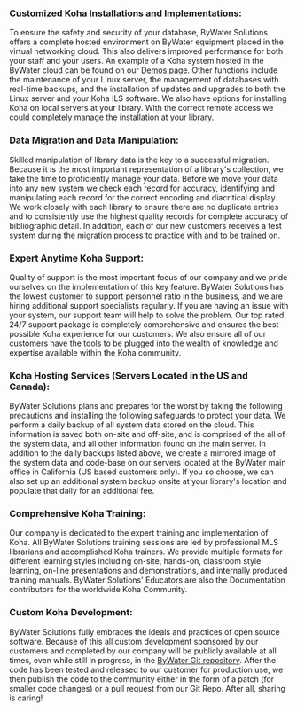 <h3>Customized Koha Installations and Implementations:</h3>

To ensure the safety and security of your database, ByWater Solutions offers a complete hosted environment on ByWater equipment placed in the virtual networking cloud. This also delivers improved performance for both your staff and your users. An example of a Koha system hosted in the ByWater cloud can be found on our <a title="ByWater Solutions Demos" href="/demos/">Demos page</a>. Other functions include the maintenance of your Linux server, the management of databases with real-time backups, and the installation of updates and upgrades to both the Linux server and your Koha ILS software. We also have options for installing Koha on local servers at your library. With the correct remote access we could completely manage the installation at your library.

<h3>Data Migration and Data Manipulation:</h3>

Skilled manipulation of library data is the key to a successful migration. Because it is the most important representation of a library's collection, we take the time to proficiently manage your data. Before we move your data into any new system we check each record for accuracy, identifying and manipulating each record for the correct encoding and diacritical display. We work closely with each library to ensure there are no duplicate entries and to consistently use the highest quality records for complete accuracy of bibliographic detail. In addition, each of our new customers receives a test system during the migration process to practice with and to be trained on.

<h3>Expert Anytime Koha Support:</h3>

Quality of support is the most important focus of our company and we pride ourselves on the implementation of this key feature. ByWater Solutions has the lowest customer to support personnel ratio in the business, and we are hiring additional support specialists regularly. If you are having an issue with your system, our support team will help to solve the problem. Our top rated 24/7 support package is completely comprehensive and ensures the best possible Koha experience for our customers. We also ensure all of our customers have the tools to be plugged into the wealth of knowledge and expertise available within the Koha community.

<h3>Koha Hosting Services (Servers Located in the US and Canada):</h3>

ByWater Solutions plans and prepares for the worst by taking the following precautions and installing the following safeguards to protect your data. We perform a daily backup of all system data stored on the cloud. This information is saved both on-site and off-site, and is comprised of the all of the system data, and all other information found on the main server. In addition to the daily backups listed above, we create a mirrored image of the system data and code-base on our servers located at the ByWater main office in California (US based customers only).  If you so choose, we can also set up an additional system backup onsite at your library's location and populate that daily for an additional fee.

<h3>Comprehensive Koha Training:</h3>

Our company is dedicated to the expert training and implementation of Koha. All ByWater Solutions training sessions are led by professional MLS librarians and accomplished Koha trainers. We provide multiple formats for different learning styles including on-site, hands-on, classroom style learning, on-line presentations and demonstrations, and internally produced training manuals. ByWater Solutions' Educators are also the Documentation contributors for the worldwide Koha Community.

<h3>Custom Koha Development:</h3>

ByWater Solutions fully embraces the ideals and practices of open source software. Because of this all custom development sponsored by our customers and completed by our company will be publicly available at all times, even while still in progress, in the [ByWater Git repository](https://github.com/bywatersolutions "GitHub"). After the code has been tested and released to our customer for production use, we then publish the code to the community either in the form of a patch (for smaller code changes) or a pull request from our Git Repo. After all, sharing is caring!
